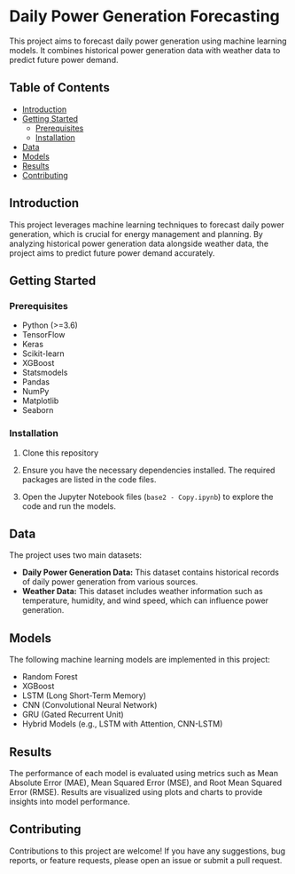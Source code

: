 # Daily Power Generation Forecasting

This project aims to forecast daily power generation using machine learning models. It combines historical power generation data with weather data to predict future power demand.

## Table of Contents

- [Introduction](#introduction)
- [Getting Started](#getting-started)
  - [Prerequisites](#prerequisites)
  - [Installation](#installation)
- [Data](#data)
- [Models](#models)
- [Results](#results)
- [Contributing](#contributing)
<!-- - [License](#license)
- [Contact](#contact) -->

## Introduction

This project leverages machine learning techniques to forecast daily power generation, which is crucial for energy management and planning. By analyzing historical power generation data alongside weather data, the project aims to predict future power demand accurately.

## Getting Started

### Prerequisites

- Python (>=3.6)
- TensorFlow
- Keras
- Scikit-learn
- XGBoost
- Statsmodels
- Pandas
- NumPy
- Matplotlib
- Seaborn

### Installation

1. Clone this repository
   
2. Ensure you have the necessary dependencies installed. The required packages are listed in the code files.

3. Open the Jupyter Notebook files (`base2 - Copy.ipynb`) to explore the code and run the models.

## Data

The project uses two main datasets:

- **Daily Power Generation Data:** This dataset contains historical records of daily power generation from various sources.
- **Weather Data:** This dataset includes weather information such as temperature, humidity, and wind speed, which can influence power generation.

## Models

The following machine learning models are implemented in this project:

- Random Forest
- XGBoost
- LSTM (Long Short-Term Memory)
- CNN (Convolutional Neural Network)
- GRU (Gated Recurrent Unit)
- Hybrid Models (e.g., LSTM with Attention, CNN-LSTM)

## Results

The performance of each model is evaluated using metrics such as Mean Absolute Error (MAE), Mean Squared Error (MSE), and Root Mean Squared Error (RMSE). Results are visualized using plots and charts to provide insights into model performance.

## Contributing

Contributions to this project are welcome! If you have any suggestions, bug reports, or feature requests, please open an issue or submit a pull request.

<!--## License

This project is licensed under the MIT License. See the [LICENSE](LICENSE) file for details.

<!--## Contact

For any inquiries or questions, please reach out to the project team:

- **Anand C**
  - GitHub: [anandshaji679322](https://github.com/anandshaji679322)
  - Email: [anandshaji679322@gmail.com]

- **NAME**
  - GitHub: [NAME](https://github.com/johndoe)
  - Email: [EMAIL ID]

- **NAME**
  - GitHub: [NAME](https://github.com/janesmith)
  - Email: [EMAIL ID]
-->

